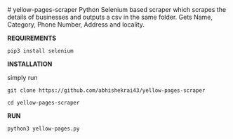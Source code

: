 
<head>
<meta name="google-site-verification" content="2yFYZWwMInNYqVGarzS4imN1ASlVCGiR2IBy-c17q2g" />
</head>
# yellow-pages-scraper
Python Selenium based scraper which scrapes the details of businesses and outputs a csv in the same folder.
Gets Name, Category, Phone Number, Address and locality.

**REQUIREMENTS**

`pip3 install selenium`


**INSTALLATION**

simply run

`git clone https://github.com/abhishekrai43/yellow-pages-scraper`

`cd yellow-pages-scraper`


**RUN**

`python3 yellow-pages.py`

